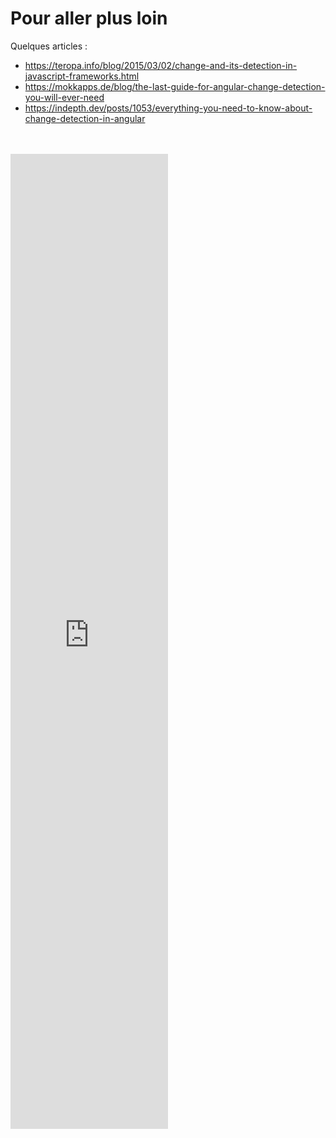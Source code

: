 # Pour aller plus loin

Quelques articles :

- https://teropa.info/blog/2015/03/02/change-and-its-detection-in-javascript-frameworks.html
- https://mokkapps.de/blog/the-last-guide-for-angular-change-detection-you-will-ever-need
- https://indepth.dev/posts/1053/everything-you-need-to-know-about-change-detection-in-angular

<br/>
<br/>

<iframe width="50%" height="40%" src="https://www.youtube.com/embed/f8sA-i6gkGQ" title="YouTube video player" frameborder="0" allow="clipboard-write; encrypted-media; picture-in-picture; web-share" allowfullscreen></iframe>
